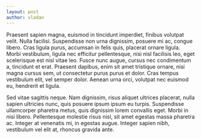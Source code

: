 ```yaml
---
layout: post
author: vladan
---
```


Praesent sapien magna, euismod in tincidunt imperdiet, finibus volutpat velit. Nulla facilisi. Suspendisse non urna dignissim, posuere mi ac, congue libero. Cras ligula purus, accumsan in felis quis, placerat ornare ligula. Morbi vestibulum, ligula nec efficitur pellentesque, nisi nisl facilisis leo, eget scelerisque est nisl vitae leo. Fusce nunc augue, cursus nec condimentum a, tincidunt et erat. Praesent dapibus, enim sit amet tristique ornare, nisi magna cursus sem, ut consectetur purus purus et dolor. Cras tempus vestibulum elit, vel semper dolor. Aenean urna orci, volutpat nec euismod eu, hendrerit et ligula.

Sed vitae sagittis neque. Nam dignissim, risus aliquet ultrices placerat, nulla sapien ultricies nunc, quis posuere ipsum ipsum eu turpis. Suspendisse ullamcorper pharetra metus, quis dignissim lorem convallis eget. Morbi in nisi libero. Pellentesque molestie risus nisl, sit amet egestas massa pharetra ac. Integer at venenatis mi, in egestas augue. Integer sapien nibh, vestibulum vel elit at, rhoncus gravida ante.

